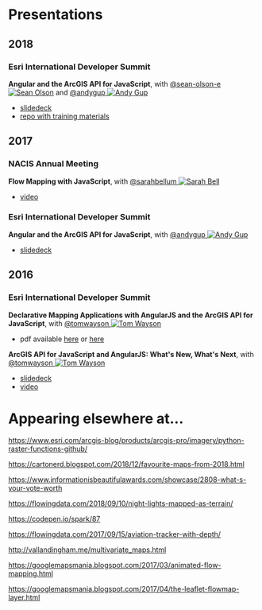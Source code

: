 # Presentations

## 2018

### Esri International Developer Summit

**Angular and the ArcGIS API for JavaScript**, with [@sean-olson-e ![Sean Olson](https://avatars0.githubusercontent.com/u/20913701?v=4&s=30)](https://github.com/sean-olson-e) and [@andygup ![Andy Gup](https://avatars3.githubusercontent.com/u/510440?v=3&s=30)](https://github.com/andygup)
  - [slidedeck](https://sean-olson-e.github.io/Angular-and-the-ArcGIS-API-for-JavaScript)
  - [repo with training materials](https://github.com/sean-olson-e/Angular-and-the-ArcGIS-API-for-JavaScript)

## 2017

### NACIS Annual Meeting

**Flow Mapping with JavaScript**, with [@sarahbellum ![Sarah Bell](https://avatars2.githubusercontent.com/u/10340962?v=3&s=30)](https://github.com/sarahbellum)
  - [video](https://www.youtube.com/watch?v=cRPx-BfBtv0)

### Esri International Developer Summit

**Angular and the ArcGIS API for JavaScript**, with [@andygup ![Andy Gup](https://avatars3.githubusercontent.com/u/510440?v=3&s=30)](https://github.com/andygup)
  - [slidedeck](https://jwasilgeo.github.io/presentations/2017/angular-and-the-arcgis-api-for-javascript)

## 2016

### Esri International Developer Summit

**Declarative Mapping Applications with AngularJS and the ArcGIS API for JavaScript**, with [@tomwayson ![Tom Wayson](https://avatars2.githubusercontent.com/u/662944?v=3&s=30)](https://github.com/tomwayson/)
  - pdf available [here](https://github.com/jwasilgeo/presentations/blob/master/2016/Declarative%20Mapping%20Applications%20with%20AngularJS%20and%20the%20ArcGIS%20API%20for%20JavaScript.pdf) or [here](http://proceedings.esri.com/library/userconf/devsummit16/papers/dev_int_193.pdf)

**ArcGIS API for JavaScript and AngularJS: What's New, What's Next**, with [@tomwayson ![Tom Wayson](https://avatars2.githubusercontent.com/u/662944?v=3&s=30)](https://github.com/tomwayson/)
  - [slidedeck](https://jwasilgeo.github.io/esri-jsapi-and-angular-whats-next-dev-summit-2016)
  - [video](https://video.esri.com/watch/5030/arcgis-api-for-javascript-and-angularjs-whats-new_comma_-whats-next_)

# Appearing elsewhere at...

https://www.esri.com/arcgis-blog/products/arcgis-pro/imagery/python-raster-functions-github/

https://cartonerd.blogspot.com/2018/12/favourite-maps-from-2018.html

https://www.informationisbeautifulawards.com/showcase/2808-what-s-your-vote-worth

https://flowingdata.com/2018/09/10/night-lights-mapped-as-terrain/

https://codepen.io/spark/87

https://flowingdata.com/2017/09/15/aviation-tracker-with-depth/

http://vallandingham.me/multivariate_maps.html

https://googlemapsmania.blogspot.com/2017/03/animated-flow-mapping.html

https://googlemapsmania.blogspot.com/2017/04/the-leaflet-flowmap-layer.html
